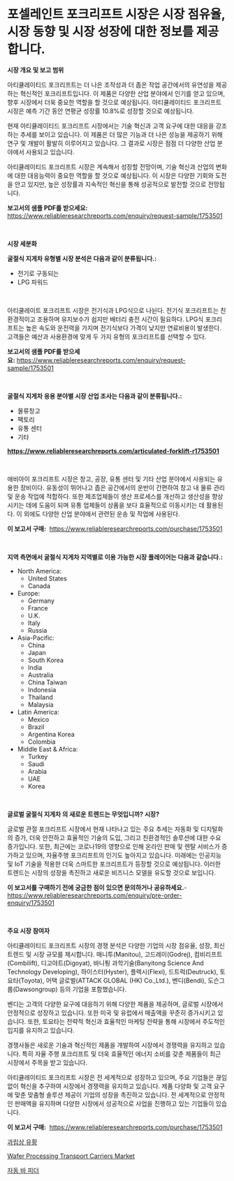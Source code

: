 <p><h1>포셀레인트 포크리프트 시장은 시장 점유율, 시장 동향 및 시장 성장에 대한 정보를 제공합니다.</h1></p><p><strong>시장 개요 및 보고 범위</strong></p>
<p><p>아티큘레이티드 포크리프트는 더 나은 조작성과 더 좁은 작업 공간에서의 유연성을 제공하는 혁신적인 포크리프트입니다. 이 제품은 다양한 산업 분야에서 인기를 얻고 있으며, 향후 시장에서 더욱 중요한 역할을 할 것으로 예상됩니다. 아티큘레이티드 포크리프트 시장은 예측 기간 동안 연평균 성장률 10.8%로 성장할 것으로 예상됩니다.</p><p>현재 아티큘레이티드 포크리프트 시장에서는 기술 혁신과 고객 요구에 대한 대응을 강조하는 추세를 보이고 있습니다. 이 제품은 더 많은 기능과 더 나은 성능을 제공하기 위해 연구 및 개발이 활발히 이루어지고 있습니다. 그 결과로 시장은 점점 더 다양한 산업 분야에서 사용되고 있습니다.</p><p>아티큘레이티드 포크리프트 시장은 계속해서 성장할 전망이며, 기술 혁신과 산업의 변화에 대한 대응능력이 중요한 역할을 할 것으로 예상됩니다. 이 시장은 다양한 기회와 도전을 안고 있지만, 높은 성장률과 지속적인 혁신을 통해 성공적으로 발전할 것으로 전망됩니다.</p></p>
<p><strong>보고서의 샘플 PDF를 받으세요:</strong> <a href="https://www.reliableresearchreports.com/enquiry/request-sample/1753501">https://www.reliableresearchreports.com/enquiry/request-sample/1753501</a></p>
<p>&nbsp;</p>
<p><strong>시장 세분화</strong></p>
<p><strong>굴절식 지게차 유형별 시장 분석은 다음과 같이 분류됩니다.:</strong></p>
<p><ul><li>전기로 구동되는</li><li>LPG 파워드</li></ul></p>
<p>&nbsp;</p>
<p><p>아티쿨레이트 포크리프트 시장은 전기식과 LPG식으로 나뉜다. 전기식 포크리프트는 친환경적이고 조용하며 유지보수가 쉽지만 배터리 충전 시간이 필요하다. LPG식 포크리프트는 높은 속도와 운전력을 가지며 전기식보다 가격이 낮지만 연료비용이 발생한다. 고객들은 예산과 사용환경에 맞게 두 가지 유형의 포크리프트를 선택할 수 있다.</p></p>
<p><strong>보고서의 샘플 PDF를 받으세요:</strong>&nbsp;<a href="https://www.reliableresearchreports.com/enquiry/request-sample/1753501">https://www.reliableresearchreports.com/enquiry/request-sample/1753501</a></p>
<p>&nbsp;</p>
<p><strong> 굴절식 지게차 응용 분야별 시장 산업 조사는 다음과 같이 분류됩니다.:</strong></p>
<p><ul><li>물류창고</li><li>팩토리</li><li>유통 센터</li><li>기타</li></ul></p>
<p><strong><a href="https://www.reliableresearchreports.com/articulated-forklift-r1753501">https://www.reliableresearchreports.com/articulated-forklift-r1753501</a></strong></p>
<p>&nbsp;</p>
<p><p>애비아이 포크리프트 시장은 창고, 공장, 유통 센터 및 기타 산업 분야에서 사용되는 유용한 장비이다. 유동성이 뛰어나고 좁은 공간에서의 운반이 간편하여 창고 내 물류 관리 및 운송 작업에 적합하다. 또한 제조업체들이 생산 프로세스를 개선하고 생산성을 향상시키는 데에 도움이 되며 유통 업체들이 상품을 보다 효율적으로 이동시키는 데 활용된다. 이 외에도 다양한 산업 분야에서 관련된 운송 및 작업에 사용된다.</p></p>
<p><strong>이 보고서 구매:</strong>&nbsp; <a href="https://www.reliableresearchreports.com/purchase/1753501">https://www.reliableresearchreports.com/purchase/1753501</a></p>
<p>&nbsp;</p>
<p><strong>지역 측면에서 굴절식 지게차 지역별로 이용 가능한 시장 플레이어는 다음과 같습니다.:</strong></p>
<p><ul>
    <li>
        North America:
        <ul>
            <li>United States</li>
            <li>Canada</li>
        </ul>
    </li>
    <li>
        Europe:
        <ul>
            <li>Germany</li>
            <li>France</li>
            <li>U.K.</li>
            <li>Italy</li>
            <li>Russia</li>
        </ul>
    </li>
    <li>
        Asia-Pacific:
        <ul>
            <li>China</li>
            <li>Japan</li>
            <li>South Korea</li>
            <li>India</li>
            <li>Australia</li>
            <li>China Taiwan</li>
            <li>Indonesia</li>
            <li>Thailand</li>
            <li>Malaysia</li>
        </ul>
    </li>
    <li>
        Latin America:
        <ul>
            <li>Mexico</li>
            <li>Brazil</li>
            <li>Argentina Korea</li>
            <li>Colombia</li>
        </ul>
    </li>
    <li>
        Middle East & Africa:
        <ul>
            <li>Turkey</li>
            <li>Saudi</li>
            <li>Arabia</li>
            <li>UAE</li>
            <li>Korea</li>
        </ul>
    </li>
    </ul></p>
<p>&nbsp;</p>
<p><strong>글로벌 굴절식 지게차 의 새로운 트렌드는 무엇입니까? 시장?</strong></p>
<p><p>글로벌 관절 포크리프트 시장에서 현재 나타나고 있는 주요 추세는 자동화 및 디지털화의 증가, 더욱 안전하고 효율적인 기술의 도입, 그리고 친환경적인 솔루션에 대한 수요 증가입니다. 또한, 최근에는 코로나19의 영향으로 인해 온라인 판매 및 렌탈 서비스가 증가하고 있으며, 자율주행 포크리프트의 인기도 높아지고 있습니다. 미래에는 인공지능 및 IoT 기술을 적용한 더욱 스마트한 포크리프트가 등장할 것으로 예상됩니다. 이러한 트렌드는 시장의 성장을 촉진하고 새로운 비즈니스 모델을 유도할 것으로 보입니다.</p></p>
<p><strong>이 보고서를 구매하기 전에 궁금한 점이 있으면 문의하거나 공유하세요.</strong>- <a href="https://www.reliableresearchreports.com/enquiry/pre-order-enquiry/1753501">https://www.reliableresearchreports.com/enquiry/pre-order-enquiry/1753501</a></p>
<p>&nbsp;</p>
<p><strong>주요 시장 참여자</strong></p>
<p><p>아티큘레이티드 포크리프트 시장의 경쟁 분석은 다양한 기업의 시장 점유율, 성장, 최신 트렌드 및 시장 규모를 제시합니다. 매니투(Manitou), 고드레이(Godrej), 컴비리프트(Combilift), 디고야트(Digoyat), 바니툉 과학기술(Banyitong Science And Technology Developing), 하이스터(Hyster), 플렉시(Flexi), 드트럭(Deutruck), 토요타(Toyota), 어택 글로벌(ATTACK GLOBAL (HK) Co.,Ltd.), 벤디(Bendi), 도슨그룹(Dawsongroup) 등의 기업을 포함했습니다.</p><p>벤디는 고객의 다양한 요구에 대응하기 위해 다양한 제품을 제공하며, 글로벌 시장에서 안정적으로 성장하고 있습니다. 또한 미국 및 유럽에서 매출액을 꾸준히 증가시키고 있습니다. 또한, 토요타는 전략적 혁신과 효율적인 마케팅 전략을 통해 시장에서 주도적인 입지를 유지하고 있습니다.</p><p>경쟁사들은 새로운 기술과 혁신적인 제품을 개발하여 시장에서 경쟁력을 유지하고 있습니다. 특히 자율 주행 포크리프트 및 더욱 효율적인 에너지 소비를 갖춘 제품들이 최근 시장에서 주목을 받고 있습니다.</p><p>아티큘레이티드 포크리프트 시장은 전 세계적으로 성장하고 있으며, 주요 기업들은 끊임없이 혁신을 추구하여 시장에서 경쟁력을 유지하고 있습니다. 제품 다양화 및 고객 요구에 맞춘 맞춤형 솔루션 제공이 기업의 성장을 촉진하고 있습니다. 전 세계적으로 안정적인 판매액을 유지하며 다양한 시장에서 성공적으로 사업을 진행하고 있는 기업들이 있습니다.</p></p>
<p><strong>이 보고서 구매:</strong>&nbsp;&nbsp;<a href="https://www.reliableresearchreports.com/purchase/1753501">https://www.reliableresearchreports.com/purchase/1753501</a></p>
<p><p><a href="https://medium.com/@fly879567/%ED%99%A9%ED%99%94%EB%AC%BC-%EC%8B%9C%EC%9E%A5-%EB%B6%84%EC%84%9D-%EA%B8%80%EB%A1%9C%EB%B2%8C-%EC%82%B0%EC%97%85-%EC%A0%84%EB%A7%9D-%EB%B0%8F-%EC%98%88%EC%B8%A1-2024%EB%85%84%EB%B6%80%ED%84%B0-2031%EB%85%84%EA%B9%8C%EC%A7%80-0054df420abe">과립상 유황</a></p><p><a href="https://cautious-neon-760.notion.site/Wafer-Processing-Transport-Carriers-Market-Size-Market-Outlook-and-Market-Forecast-2024-to-2031-05d7af7e12d7467887059f78331a9fdb">Wafer Processing Transport Carriers Market</a></p><p><a href="https://medium.com/@heatherelasquez5675/%EC%9E%90%EB%8F%99-%EB%A7%89%EB%8C%80-%EA%B3%B5%EA%B8%89-%EC%8B%9C%EC%9E%A5-%EB%B6%84%EC%84%9D-%EA%B8%80%EB%A1%9C%EB%B2%8C-%EC%82%B0%EC%97%85-%EC%A0%84%EB%A7%9D%EA%B3%BC-%EC%98%88%EC%B8%A1-2024%EB%85%84%EB%B6%80%ED%84%B0-2031%EB%85%84-044b43484529">자동 바 피더</a></p></p>